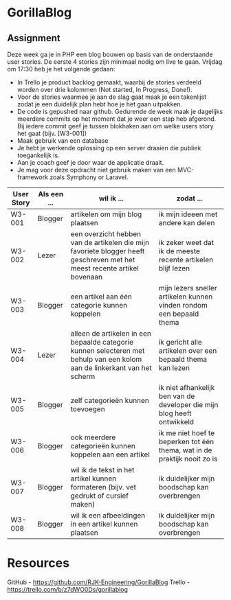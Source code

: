 # GorillaBlog

## Assignment

Deze week ga je in PHP een blog bouwen op basis van de onderstaande user stories. De eerste 4 stories zijn minimaal nodig om live te gaan.
Vrijdag om 17:30 heb je het volgende gedaan:

* In Trello je product backlog gemaakt, waarbij de stories verdeeld worden over drie kolommen (Not started, In Progress, Done!).
* Voor de stories waarmee je aan de slag gaat maak je een takenlijst zodat je een duidelijk plan hebt hoe je het gaan uitpakken.
* De code is gepushed naar github. Gedurende de week maak je dagelijks meerdere commits op het moment dat je weer een stap heb afgerond. Bij iedere commit geef je tussen blokhaken aan om welke users story het gaat (bijv. [W3-001])
* Maak gebruik van een database
* Je hebt je werkende oplossing op een server draaien die publiek toegankelijk is.
* Aan je coach geef je door waar de applicatie draait.
* Je mag voor deze opdracht niet gebruik maken van een MVC-framework zoals Symphony or Laravel.

User Story  | Als een ... | wil ik ... | zodat ...
----------- | ----------- | ---------- | ---------
W3-001      | Blogger     | artikelen om mijn blog plaatsen | ik mijn ideeen met andere kan delen
W3-002      | Lezer       | een overzicht hebben van de artikelen die mijn favoriete blogger heeft geschreven met het meest recente artikel bovenaan | ik zeker weet dat ik de meeste recente artikelen blijf lezen
W3-003      | Blogger     | een artikel aan één categorie kunnen koppelen | mijn lezers sneller artikelen kunnen vinden rondom een bepaald thema
W3-004      | Lezer       | alleen de artikelen in een bepaalde categorie kunnen selecteren met behulp van een kolom aan de linkerkant van het scherm | ik gericht alle artikelen over een bepaald thema kan lezen
W3-005      | Blogger     | zelf categorieën kunnen toevoegen | ik niet afhankelijk ben van de developer die mijn blog heeft ontwikkeld
W3-006      | Blogger     | ook meerdere categorieën kunnen koppelen aan een artikel | ik me niet hoef te beperken tot één thema, wat in de praktijk nooit zo is
W3-007      | Blogger     | wil ik de tekst in het artikel kunnen formateren (bijv. vet gedrukt of cursief maken) | ik duidelijker mijn boodschap kan overbrengen
W3-008      | Blogger     | wil ik een afbeeldingen in een artikel kunnen plaatsen | ik duidelijker mijn boodschap kan overbrengen

# Resources

GitHub - https://github.com/RJK-Engineering/GorillaBlog
Trello - https://trello.com/b/z7dWO0Ds/gorillablog
